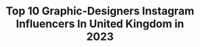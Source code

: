 ---
title: Top 10 Graphic-Designers Instagram Influencers In United Kingdom in 2023
description: >-
  Find top graphic-designers Instagram influencers in United Kingdom in 2023. Most popular hashtags: #fitness #summer #beachlife.
platform: Instagram
hits: 135
text_top: Discover the top-rated Instagram influencers on inBeat.
text_bottom: Our platform aggregates 135 Instagram influencers like this in United Kingdom for you to work with.
profiles:
  - username: "jasminecjonas"
    fullname: >-
      Jasmine Cecilia Jonas
    bio: >-
      👋🏽✨ Blogger • Social Media Consultant • Graphic Designer • Public Speaker • Avid Iced Latte Drinker hello@jasminececiliajonas.com
    location: "United Kingdom"
    followers: 29688
    engagement: 665
    commentsToLikes: 0.080318
    id: ck0vyitz747lf0i19jw08pqwr
    verified: false
    hashtags: "#imwearingri, #topshopstyle, #topshopgirls"
  - username: "aledsavedlatin"
    fullname: >-
      Aled Phillips
    bio: >-
      Art Director & Graphic Designer @ The Nines Studio
    location: "United Kingdom"
    followers: 8630
    engagement: 969
    commentsToLikes: 0.040761
    id: ck9hcjlkalpy60j78vjwimr1z
    verified: false
    hashtags: "#rockdadsofinstagram, #stratmanscooprocktheclan, #mic, #lockdownfrivolity"
  - username: "nataliejaynewarren"
    fullname: >-
      𝕹𝖆𝖙𝖆𝖑𝖎𝖊 𝖂𝖆𝖗𝖗𝖊𝖓
    bio: >-
      Graphic Designer @kytecreative Artist/illustrator @sassandsorcerydesigns Personal Trainer @foxhoundfitness Book a free consultation below 💪🏼
    location: "United Kingdom"
    followers: 8199
    engagement: 920
    commentsToLikes: 0.042410
    id: ck9hbfmjsgm410j78hw8vzykb
    verified: false
    hashtags: "#nutrition, #progress, #gymlife, #design"
  - username: "karolinekato"
    fullname: >-
      𝒸𝒶𝓇𝑜𝓁𝒾𝓃𝑒
    bio: >-
      irish bosmer & streamer 🍄🍂 •gamer•graphic designer•illustrator•animal lover 🐁☁️💛 Business email only: karolinekato@hotmail.com 💌
    location: "United Kingdom"
    followers: 150117
    engagement: 1006
    commentsToLikes: 0.008033
    id: ck0vw14zcrmx80i19j13lw94w
    verified: false
    hashtags: "#colourpopcosmetics, #giftoriginal, #anastasiabeverlyhills, #limecrime"
  - username: "sachasfierce"
    fullname: >-
      Yung $ach
    bio: >-
      𝗦 𝗔 𝗖 𝗛 𝗔 ⚠️ 𝗙 𝗜 𝗘 𝗥 𝗖 𝗘 🍑 chunky but funky 🖥 graphic designer 🏋🏼‍♀️ always aching
    location: "United Kingdom"
    followers: 39473
    engagement: 78
    commentsToLikes: 0.026138
    id: ck0w6ewf488jt0i19xkpkss9m
    verified: false
    hashtags: "#jelly, #hibernationmode, #halloween2020, #lockdown"
  - username: "ellen_caldwell"
    fullname: >-
      Ellen Caldwell
    bio: >-
      Skiing•Gymnastics•Surfing• 25 📍Polzeath, Cornwall ▪️▫️ The face behind @figurecreative_ ▫️▪️ Print and Graphic Designer Loughborough University 👩🏼‍🎓
    location: "United Kingdom"
    followers: 3646
    engagement: 2116
    commentsToLikes: 0.034088
    id: ck15tee6nho580i190668yifh
    verified: false
    hashtags: "#snapshot, #vanlife, #sea, #summer"
  - username: "despoina_monica"
    fullname: >-
      🇲  🇴  🇳  🇮  🇨  🇦
    bio: >-
      fitness girl online coaching art photography lover Graphic designer Business inquiries monika8932@hotmail.gr ♒
    location: "United Kingdom"
    followers: 32210
    engagement: 239
    commentsToLikes: 0.011587
    id: ckap48tqp69b60i7837in04fj
    verified: false
    hashtags: "#exoticbeach, #nofilter, #fitness, #beach"
  - username: "inga.buive"
    fullname: >-
      Inga Buividavice
    bio: >-
      /graphic designer/ /watercolour artist/ Etsy shop is now opened ⬇️
    location: "United Kingdom"
    followers: 112359
    engagement: 683
    commentsToLikes: 0.016166
    id: ck14ijt65frnr0i195cdcj2kp
    verified: false
    hashtags: "#colorlove, #sketchbook, #tempuradesign, #watercolorflorals"
  - username: "char_allenn"
    fullname: >-
      🦋 CHARLOTTE ALLEN 🦋
    bio: >-
      North Yorkshire 🇬🇧 Graphic Designer & Creative 💜 Owner: @shyboy.uk
    location: "United Kingdom"
    followers: 4132
    engagement: 691
    commentsToLikes: 0.020231
    id: ck14kq5yaqr930i19yujgnft3
    verified: false
    hashtags: "#quarentine"
  - username: "mr.rolzay"
    fullname: >-
      Rolands Zilvinskis
    bio: >-
      — Freelance Graphic Designer & 3D Artist Based in Ireland / From Riga, Latvia More content » @rolzaydesign / @rolzayphoto —
    location: "United Kingdom"
    followers: 42383
    engagement: 760
    commentsToLikes: 0.040560
    id: ck600hwxcdmtj0i14h15fqaw7
    verified: false
    hashtags: "#octanerender, #c4dart, #launchdsigns, #visualmobs"
---